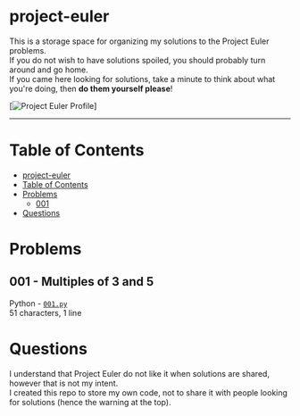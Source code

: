 # project-euler
This is a storage space for organizing my solutions to the Project Euler problems.<br>
If you do not wish to have solutions spoiled, you should probably turn around and go home.<br>
If you came here looking for solutions, take a minute to think about what you're doing, then **do them yourself please**!

[![Project Euler Profile](https://projecteuler.net/profile/r1vermont.png)]

--------------------

# Table of Contents

  - [project-euler](#project-euler)
  - [Table of Contents](#table-of-contents)
  - [Problems](#problems)
    - [001](#001---multiples-of-3-and-5)
  - [Questions](#questions)

# Problems

## 001 - Multiples of 3 and 5
Python - [`001.py`](https://github.com/rivermont/project-euler/blob/master/solutions/001.py)<br>
51 characters, 1 line


# Questions
I understand that Project Euler do not like it when solutions are shared, however that is not my intent.<br>
I created this repo to store my own code, not to share it with people looking for solutions (hence the warning at the top).<br>

